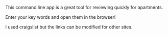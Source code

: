 This command line app is a great tool for reviewing quickly for apartments.

Enter your key words and open them in the browser!

I used craigslist but the links can be modified for other sites.
